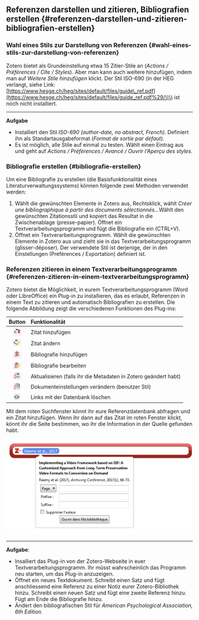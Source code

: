 ## Referenzen darstellen und zitieren, Bibliografien erstellen {#referenzen-darstellen-und-zitieren-bibliografien-erstellen}

### Wahl eines Stils zur Darstellung von Referenzen {#wahl-eines-stils-zur-darstellung-von-referenzen}

Zotero bietet als Grundeinstellung etwa 15 Zitier-Stile an \(_Actions / Préférences / Cite / Styles_\). Aber man kann auch weitere hinzufügen, indem man auf _Weitere Stile hinzufügen_ klickt. Der Stil ISO-690 \(in der HEG verlangt, siehe Link: [https://www.hesge.ch/heg/sites/default/files/guide\_ref.pdf](https://www.hesge.ch/heg/sites/default/files/guide_ref.pdf%29/\)\) ist noch nicht installiert.

---

**Aufgabe**

* Installiert den Stil _ISO-690 \(author-date, no abstract, French\)_. Definiert ihn als Standartausgabeformat \(_Format de sortie par défaut_\).
* Es ist möglich, alle Stile auf einmal zu testen. Wählt einen Eintrag aus und geht auf _Actions / Préférences / Avancé / Ouvrir l'Aperçu des styles_.

### Bibliografie erstellen {#bibliografie-erstellen}

Um eine Bibliografie zu erstellen \(die Basisfunktionalität eines Literaturverwaltungssystems\) können folgende zwei Methoden verwendet werden:

1. Wählt die gewünschten Elemente in Zotero aus, Rechtsklick, wählt _Créer une bibliographique à partir des documents sélectionnés_…Wählt den gewünschten Zitationsstil und kopiert das Resultat in die Zwischenablage \(presse-papier\). Öffnet ein Textverarbeitungsprogramm und fügt die Bibliografie ein \(CTRL+V\).
2. Öffnet ein Textverarbeitungsprogramm. Wählt die gewünschten Elemente in Zotero aus und zieht sie in das Textverarbeitungsprogramm \(glisser-déposer\). Der verwendete Stil ist derjenige, der in den Einstellungen \(Préférences / Exportation\) definiert ist.

### Referenzen zitieren in einem Textverarbeitungsprogramm {#referenzen-zitieren-in-einem-textverarbeitungsprogramm}

Zotero bietet die Möglichkeit, in eurem Textverarbeitungsprogramm \(Word oder LibreOffice\) ein Plug-in zu installieren, das es erlaubt, Referenzen in einem Text zu zitieren und automatisch Bibliografien zu erstellen. Die folgende Abbildung zeigt die verschiedenen Funktionen des Plug-ins:

| Button | Funktionalität |
| :---: | :--- |
| ![](/assets/ref1.png) | Zitat hinzufügen |
| ![](/assets/ref2.png) | Zitat ändern |
| ![](/assets/ref3.png) | Bibliografie hinzufügen |
| ![](/assets/ref4.png) | Bibliografie bearbeiten |
| ![](/assets/ref5.png) | Aktualisieren \(falls ihr die Metadaten in Zotero geändert habt\) |
| ![](/assets/ref6.png) | Dokumenteinstellungen verändern \(benutzer Stil\) |
| ![](/assets/ref7.png) | Links mit der Datenbank löschen |

Mit dem roten Suchfenster könnt ihr eure Referenzdatenbank abfragen und ein Zitat hinzufügen. Wenn ihr dann auf das Zitat im roten Fenster klickt, könnt ihr die Seite bestimmen, wo ihr die Information in der Quelle gefunden habt.

![](/assets/suchfenster.png)

---

**Aufgabe**:

* Insalliert das Plug-in von der Zotero-Webseite in euer Textverarbeitungsprogramm. Ihr müsst wahrscheinlich das Programm neu starten, um das Plug-in anzuzeigen.
* Öffnet ein neues Textdokument. Schreibt einen Satz und fügt anschliessend eine Referenz zu einer Notiz eurer Zotero-Bibliothek hinzu. Schreibt einen neuen Satz und fügt eine zweite Referenz hinzu. Fügt am Ende die Bibliografie hinzu.
* Ändert den bibliografischen Stil für _American Psychological Association, 6th Edition._



